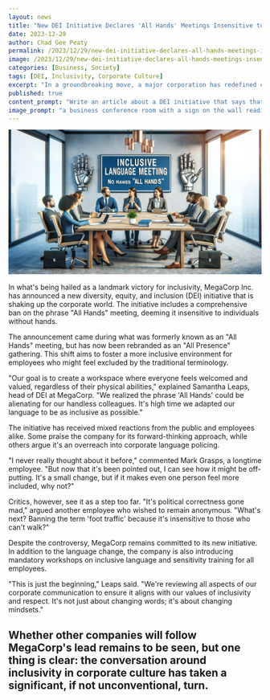 ```yaml
---
layout: news
title: "New DEI Initiative Declares 'All Hands' Meetings Insensitive to Handless Community"
date: 2023-12-29
author: Chad Gee Peaty
permalink: /2023/12/29/new-dei-initiative-declares-all-hands-meetings-insensitive/
image: /2023/12/29/new-dei-initiative-declares-all-hands-meetings-insensitive.png
categories: [Business, Society]
tags: [DEI, Inclusivity, Corporate Culture]
excerpt: "In a groundbreaking move, a major corporation has redefined corporate lingo, banning the phrase 'All Hands' meeting for being insensitive to the handless community."
published: true
content_prompt: "Write an article about a DEI initiative that says that referring to an all hands meeting is insensitive to people without hands."
image_prompt: "a business conference room with a sign on the wall reading ‘Inclusive Language Meeting: No More ‘All Hands’’, showing a diverse group of professionals sitting around a table, some with prosthetic hands, others using sign language, in a photorealistic style, 1792x1024"
---
```


![Inclusive Language Meeting](/2023/12/29/new-dei-initiative-declares-all-hands-meetings-insensitive.png)

In what's being hailed as a landmark victory for inclusivity, MegaCorp Inc. has announced a new diversity, equity, and inclusion (DEI) initiative that is shaking up the corporate world. The initiative includes a comprehensive ban on the phrase "All Hands" meeting, deeming it insensitive to individuals without hands.

The announcement came during what was formerly known as an "All Hands" meeting, but has now been rebranded as an "All Presence" gathering. This shift aims to foster a more inclusive environment for employees who might feel excluded by the traditional terminology.

"Our goal is to create a workspace where everyone feels welcomed and valued, regardless of their physical abilities," explained Samantha Leaps, head of DEI at MegaCorp. "We realized the phrase 'All Hands' could be alienating for our handless colleagues. It's high time we adapted our language to be as inclusive as possible."

The initiative has received mixed reactions from the public and employees alike. Some praise the company for its forward-thinking approach, while others argue it's an overreach into corporate language policing.

"I never really thought about it before," commented Mark Grasps, a longtime employee. "But now that it's been pointed out, I can see how it might be off-putting. It's a small change, but if it makes even one person feel more included, why not?"

Critics, however, see it as a step too far. "It's political correctness gone mad," argued another employee who wished to remain anonymous. "What's next? Banning the term 'foot traffic' because it's insensitive to those who can't walk?"

Despite the controversy, MegaCorp remains committed to its new initiative. In addition to the language change, the company is also introducing mandatory workshops on inclusive language and sensitivity training for all employees.

"This is just the beginning," Leaps said. "We're reviewing all aspects of our corporate communication to ensure it aligns with our values of inclusivity and respect. It's not just about changing words; it's about changing mindsets."

Whether other companies will follow MegaCorp's lead remains to be seen, but one thing is clear: the conversation around inclusivity in corporate culture has taken a significant, if not unconventional, turn.
---

